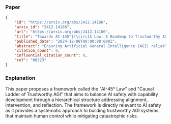 ### Paper

```json
{
	"id": "https://arxiv.org/abs/2412.14186",
	"arxiv_id": "2412.14186",
	"url": "https://arxiv.org/abs/2412.14186",
	"title": "Towards AI-$45^{\\circ}$ Law: A Roadmap to Trustworthy AGI",
	"published_date": "2024-12-08T00:00:00.000Z",
	"abstract": "Ensuring Artificial General Intelligence (AGI) reliably avoids harmful behaviors is a critical challenge, especially for systems with high autonomy or in safety-critical domains. Despite various safety assurance proposals and extreme risk warnings, comprehensive guidelines balancing AI safety and capability remain lacking. In this position paper, we propose the \\textit{AI-\\textbf{$45^{\\circ}$} Law} as a guiding principle for a balanced roadmap toward trustworthy AGI, and introduce the \\textit{Causal Ladder of Trustworthy AGI} as a practical framework. This framework provides a systematic taxonomy and hierarchical structure for current AI capability and safety research, inspired by Judea Pearl's ``Ladder of Causation''. The Causal Ladder comprises three core layers: the Approximate Alignment Layer, the Intervenable Layer, and the Reflectable Layer. These layers address the key challenges of safety and trustworthiness in AGI and contemporary AI systems. Building upon this framework, we define five levels of trustworthy AGI: perception, reasoning, decision-making, autonomy, and collaboration trustworthiness. These levels represent distinct yet progressive aspects of trustworthy AGI. Finally, we present a series of potential governance measures to support the development of trustworthy AGI.",
	"citation_count": 0,
	"influential_citation_count": 0,
	"ref": "08323"
}
```

### Explanation

This paper proposes a framework called the "AI-45° Law" and "Causal Ladder of Trustworthy AGI" that aims to balance AI safety with capability development through a hierarchical structure addressing alignment, intervention, and reflection. The framework is directly relevant to AI safety as it provides a systematic approach to building trustworthy AGI systems that maintain human control while mitigating catastrophic risks.
